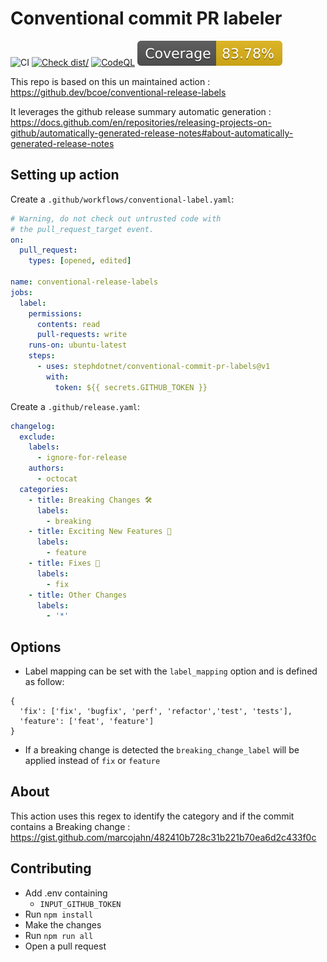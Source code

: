 # Conventional commit PR labeler

![CI](https://github.com/stephdotnet/conventional-commit-pr-labels/actions/workflows/ci.yml/badge.svg)
[![Check dist/](https://github.com/stephdotnet/conventional-commit-pr-labels/actions/workflows/check-dist.yml/badge.svg)](https://github.com/stephdotnet/conventional-commit-pr-labels/actions/workflows/check-dist.yml)
[![CodeQL](https://github.com/stephdotnet/conventional-commit-pr-labels/actions/workflows/codeql-analysis.yml/badge.svg)](https://github.com/stephdotnet/conventional-commit-pr-labels/actions/workflows/codeql-analysis.yml)
[![Coverage](./badges/coverage.svg)](./badges/coverage.svg)

This repo is based on this un maintained action : https://github.dev/bcoe/conventional-release-labels

It leverages the github release summary automatic generation :
https://docs.github.com/en/repositories/releasing-projects-on-github/automatically-generated-release-notes#about-automatically-generated-release-notes

## Setting up action

Create a `.github/workflows/conventional-label.yaml`:

```yaml
# Warning, do not check out untrusted code with
# the pull_request_target event.
on:
  pull_request:
    types: [opened, edited]

name: conventional-release-labels
jobs:
  label:
    permissions:
      contents: read
      pull-requests: write
    runs-on: ubuntu-latest
    steps:
      - uses: stephdotnet/conventional-commit-pr-labels@v1
        with:
          token: ${{ secrets.GITHUB_TOKEN }}
```

Create a `.github/release.yaml`:

```yaml
changelog:
  exclude:
    labels:
      - ignore-for-release
    authors:
      - octocat
  categories:
    - title: Breaking Changes 🛠
      labels:
        - breaking
    - title: Exciting New Features 🎉
      labels:
        - feature
    - title: Fixes 🔧
      labels:
        - fix
    - title: Other Changes
      labels:
        - '*'
```

## Options

- Label mapping can be set with the `label_mapping` option and is defined as follow:

```
{
  'fix': ['fix', 'bugfix', 'perf', 'refactor','test', 'tests'],
  'feature': ['feat', 'feature']
}
```

- If a breaking change is detected the `breaking_change_label` will be applied instead of `fix` or `feature`

## About

This action uses this regex to identify the category and if the commit contains a Breaking change :
https://gist.github.com/marcojahn/482410b728c31b221b70ea6d2c433f0c

## Contributing

- Add .env containing
  - `INPUT_GITHUB_TOKEN`
- Run `npm install`
- Make the changes
- Run `npm run all`
- Open a pull request

